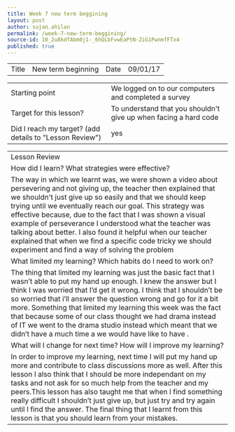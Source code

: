 ```yaml
---
title: Week 7 new term beggining
layout: post
author: sujan.ahilan
permalink: /week-7-new-term-beggining/
source-id: 10_2u8kdfAbm0j1-_6hQLbFvwEaPtN-ZiG1PwnmfFTx4
published: true
---
```

<table>
  <tr>
    <td>Title</td>
    <td>New term beginning</td>
    <td>Date</td>
    <td>09/01/17</td>
  </tr>
</table>


<table>
  <tr>
    <td>Starting point</td>
    <td>We logged on to our computers and completed a  survey</td>
  </tr>
  <tr>
    <td>Target for this lesson?</td>
    <td>To understand that you shouldn't give up when facing a hard code</td>
  </tr>
  <tr>
    <td>Did I reach my target? 
(add details to "Lesson Review")</td>
    <td> yes</td>
  </tr>
</table>


<table>
  <tr>
    <td>Lesson Review</td>
  </tr>
  <tr>
    <td>How did I learn? What strategies were effective? </td>
  </tr>
  <tr>
    <td>The way in which we learnt was, we were  shown a video about persevering and not giving  up, the teacher then explained that we shouldn't just give up so easily and that we should keep trying until  we eventually reach  our goal. This strategy was effective because, due to the fact that I was shown a visual example of perseverance I understood what the teacher was talking about better. I also found it helpful when our teacher explained that when we find a specific  code tricky we should experiment and find a way of solving the problem</td>
  </tr>
  <tr>
    <td>What limited my learning? Which habits do I need to work on? </td>
  </tr>
  <tr>
    <td>The thing that limited my learning was just the basic fact  that  I wasn’t able to put my hand up enough. I knew the answer but I think I was worried that I’d get it  wrong. I think that I shouldn’t be so worried that i’ll answer  the question wrong  and go for it a bit more. Something that limited my learning this week was the fact that because some of our class thought we had drama instead of  IT we went to the drama studio instead which meant that we didn’t have a much time a we would have like to have .</td>
  </tr>
  <tr>
    <td>What will I change for next time? How will I improve my learning?</td>
  </tr>
  <tr>
    <td>In order to improve my learning, next time I will put my hand up more and contribute to class discussions more as well. After this lesson I also think that I should be more independant on my tasks and not ask for so much help from the teacher and my peers.This lesson has also taught me that when I find something really difficult I shouldn’t  just give up, but just try  and try again until I find the answer. The final thing that I learnt from this lesson is that you should learn from your mistakes.
</td>
  </tr>
</table>


